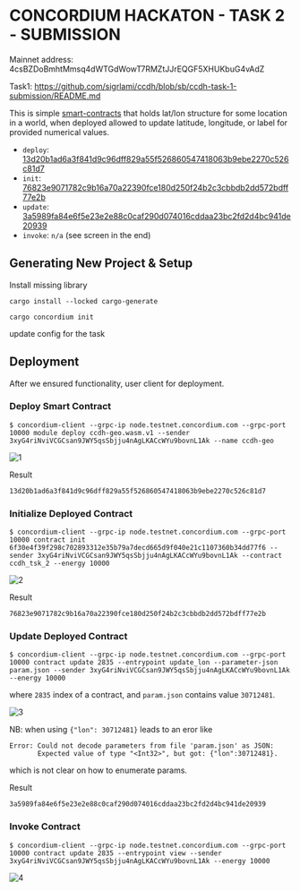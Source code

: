 # CONCORDIUM HACKATON - TASK 2 - SUBMISSION

Mainnet address: 4csBZDoBmhtMmsq4dWTGdWowT7RMZtJJrEQGF5XHUKbuG4vAdZ

Task1: https://github.com/sigrlami/ccdh/blob/sb/ccdh-task-1-submission/README.md

This is simple [smart-contracts](https://testnet.ccdscan.io/?dcount=2&dentity=account&daddress=3xyG4riNviVCGCsan9JWY5qsSbjju4nAgLKACcWYu9bovnL1Ak) that holds lat/lon structure for some location in a world, when deployed allowed to update latitude, longitude, or label for provided numerical values.

- `deploy`: [13d20b1ad6a3f841d9c96dff829a55f526860547418063b9ebe2270c526c81d7](https://testnet.ccdscan.io/?dcount=3&dentity=transaction&dhash=13d20b1ad6a3f841d9c96dff829a55f526860547418063b9ebe2270c526c81d7)
- `init`:  [76823e9071782c9b16a70a22390fce180d250f24b2c3cbbdb2dd572bdff77e2b](https://testnet.ccdscan.io/?dcount=3&dentity=transaction&dhash=76823e9071782c9b16a70a22390fce180d250f24b2c3cbbdb2dd572bdff77e2b)
- `update`: [3a5989fa84e6f5e23e2e88c0caf290d074016cddaa23bc2fd2d4bc941de20939](https://testnet.ccdscan.io/?dcount=1&dentity=transaction&dhash=3a5989fa84e6f5e23e2e88c0caf290d074016cddaa23bc2fd2d4bc941de20939)
- `invoke`: `n/a` (see screen in the end)

## Generating New Project & Setup

Install missing library
```
cargo install --locked cargo-generate
```
```
cargo concordium init
```

update config for the task

## Deployment

After we ensured functionality, user client for deployment.


### Deploy Smart Contract

```
$ concordium-client --grpc-ip node.testnet.concordium.com --grpc-port 10000 module deploy ccdh-geo.wasm.v1 --sender 3xyG4riNviVCGCsan9JWY5qsSbjju4nAgLKACcWYu9bovnL1Ak --name ccdh-geo
```

![1](https://drive.google.com/uc?export=view&id=1aHSzEX9Y9SgidUP5uTkIbW8mIC5OsLfD)

Result
```
13d20b1ad6a3f841d9c96dff829a55f526860547418063b9ebe2270c526c81d7
```

### Initialize Deployed Contract

```
$ concordium-client --grpc-ip node.testnet.concordium.com --grpc-port 10000 contract init 6f30e4f39f298c702893312e35b79a7decd665d9f040e21c1107360b34dd77f6 --sender 3xyG4riNviVCGCsan9JWY5qsSbjju4nAgLKACcWYu9bovnL1Ak --contract ccdh_tsk_2 --energy 10000
```

![2](https://drive.google.com/uc?export=view&id=1GB_ZzekB1wEjsigZ_UM11038IDjA5J2B)

Result
```
76823e9071782c9b16a70a22390fce180d250f24b2c3cbbdb2dd572bdff77e2b
```

### Update Deployed Contract


```
$ concordium-client --grpc-ip node.testnet.concordium.com --grpc-port 10000 contract update 2835 --entrypoint update_lon --parameter-json param.json --sender 3xyG4riNviVCGCsan9JWY5qsSbjju4nAgLKACcWYu9bovnL1Ak --energy 10000
```
where `2835` index of a contract, and `param.json` contains value `30712481`.

![3](https://drive.google.com/uc?export=view&id=1jaBNZtRa4Zk-MdrH_93anwgqVT8T6-Lp)

NB: when using `{"lon": 30712481}` leads to an eror like

```
Error: Could not decode parameters from file 'param.json' as JSON:
       Expected value of type "<Int32>", but got: {"lon":30712481}.
```

which is not clear on how to enumerate params.


Result
```
3a5989fa84e6f5e23e2e88c0caf290d074016cddaa23bc2fd2d4bc941de20939
```

### Invoke Contract

```
$ concordium-client --grpc-ip node.testnet.concordium.com --grpc-port 10000 contract update 2835 --entrypoint view --sender 3xyG4riNviVCGCsan9JWY5qsSbjju4nAgLKACcWYu9bovnL1Ak --energy 10000
```

![4](https://drive.google.com/uc?export=view&id=1vqXZ8EugHZ4dZJ5cPoYBkQSRq1NOPhJe)
